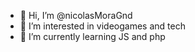 - 👋 Hi, I’m @nicolasMoraGnd
- 👀 I’m interested in videogames and tech 
- 🌱 I’m currently learning JS and php


